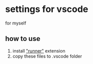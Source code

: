 settings for vscode  
===
for myself  


## how to use  
 1. install ["runner"](https://github.com/mattn/vscode-runner) extension  
 1. copy these files to .vscode folder

